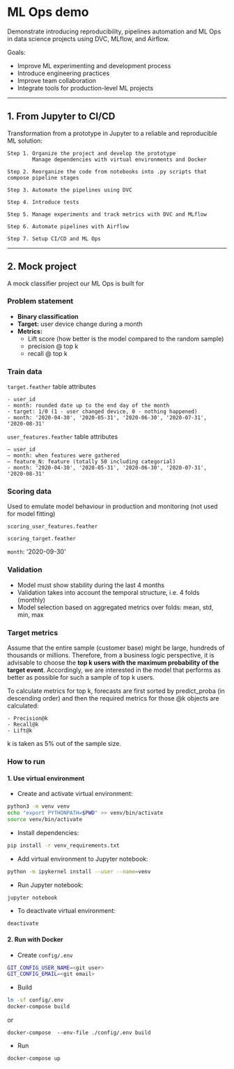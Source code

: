 ML Ops demo
==============================
Demonstrate introducing reproducibility, pipelines automation and ML Ops in data science projects using DVC, MLflow, and Airflow.

Goals:

- Improve ML experimenting and development process
- Introduce engineering practices
- Improve team collaboration
- Integrate tools for production-level ML projects

***

## 1. From Jupyter to CI/CD

Transformation from a prototype in Jupyter to a reliable and reproducible ML solution:

    Step 1. Organize the project and develop the prototype
            Manage dependencies with virtual environments and Docker

    Step 2. Reorganize the code from notebooks into .py scripts that compose pipeline stages

    Step 3. Automate the pipelines using DVC

    Step 4. Introduce tests

    Step 5. Manage experiments and track metrics with DVC and MLflow

    Step 6. Automate pipelines with Airflow

    Step 7. Setup CI/CD and ML Ops

***

## 2. Mock project
A mock classifier project our ML Ops is built for

### Problem statement

- **Binary classification**
- **Target:** user device change during a month
- **Metrics:** 
   * Lift score (how better is the model compared to the random sample)
   * precision @ top k
   * recall @ top k

### Train data

`target.feather` table attributes

    - user_id
    - month: rounded date up to the end day of the month
    - target: 1/0 (1 - user changed device, 0 - nothing happened)
    - month: '2020-04-30', '2020-05-31', '2020-06-30', '2020-07-31', '2020-08-31' 

`user_features.feather` table attributes

    — user_id
    — month: when features were gathered
    — feature_N: feature (totally 50 including categorial)
    - month: '2020-04-30', '2020-05-31', '2020-06-30', '2020-07-31', '2020-08-31' 
    
### Scoring data

Used to emulate model behaviour in production and monitoring (not used for model fitting)

`scoring_user_features.feather`

`scoring_target.feather`

`month`: '2020-09-30'
   
### Validation

- Model must show stability during the last 4 months
- Validation takes into account the temporal structure, i.e. 4 folds (monthly)
- Model selection based on aggregated metrics over folds: mean, std, min, max 
 
 ### Target metrics
 
Assume that the entire sample (customer base) might be large, 
hundreds of thousands or millions. Therefore, from a business logic perspective, 
it is advisable to choose the **top k users with the maximum probability of the target event**.
Accordingly, we are interested in the model that performs as better as possible 
for such a sample of top k users. 
  
To calculate metrics for top k, forecasts are first sorted by predict_proba
(in descending order) and then the required metrics for those @k objects are calculated: 
 
    - Precision@k
    - Recall@k
    - Lift@k
 
k is taken as 5% out of the sample size.

### How to run

#### 1. Use virtual environment

- Сreate and activate virtual environment:
```bash
python3 -m venv venv
echo "export PYTHONPATH=$PWD" >> venv/bin/activate
source venv/bin/activate
```

- Install dependencies:

```bash
pip install -r venv_requirements.txt
```

- Add virtual environment to Jupyter notebook:
```bash
python -m ipykernel install --user --name=venv
``` 

- Run Jupyter notebook:
```bash
jupyter notebook
```

- To deactivate virtual environment: 
```bash
deactivate 
```

#### 2. Run with Docker

- Create `config/.env`
```bash
GIT_CONFIG_USER_NAME=<git user>
GIT_CONFIG_EMAIL=<git email>
```

- Build
```bash
ln -sf config/.env 
docker-compose build
```
or 

```
docker-compose  --env-file ./config/.env build
```

- Run 
```bash
docker-compose up
```

